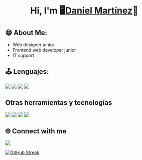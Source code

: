 <div align="center">
<h1 align="center"> Hi, I'm 🖥️<a href="https://dannymarperone.github.io/Portafolio_CV/">Daniel Martínez</a>🌴</h1>
</div>

## 😁 About Me:
- Web designer junior
- Frontend web developer junior
- IT support

## 🕹️ Lenguajes:
<span>
<img src="https://img.shields.io/badge/HTML5-E34F26?style=for-the-badge&logo=html5&logoColor=white">
<img src="https://img.shields.io/badge/CSS3-1572B6?style=for-the-badge&logo=css3&logoColor=white">
<img src="https://img.shields.io/badge/JavaScript-323330?style=for-the-badge&logo=javascript&logoColor=F7DF1E">
<img src="https://img.shields.io/badge/MySQL-005C84?style=for-the-badge&logo=mysql&logoColor=white">
</span>


## Otras herramientas y tecnologías
<span>
<img src="https://img.shields.io/badge/Sass-CC6699?style=for-the-badge&logo=sass&logoColor=white">
  <img src="https://img.shields.io/badge/Figma-F24E1E?style=for-the-badge&logo=figma&logoColor=white">
<img src="https://img.shields.io/badge/Adobe%20Illustrator-FF9A00?style=for-the-badge&logo=adobe%20illustrator&logoColor=white">
<img src="https://img.shields.io/badge/Notion-000000?style=for-the-badge&logo=notion&logoColor=white">
</span>


  ## 🌐 Connect with me
  <span>
  <img src="https://img.shields.io/badge/LinkedIn-0077B5?style=for-the-badge&logo=linkedin&logoColor=white">
  </span>



<a href="https://git.io/streak-stats"><img src="https://streak-stats.demolab.com?user=DannyMarperOne&theme=vision-friendly-dark&hide_border=true&locale=es&hide_longest_streak=true" alt="GitHub Streak" /></a>
<!-- Proudly created with GPRM ( https://gprm.itsvg.in ) -->
